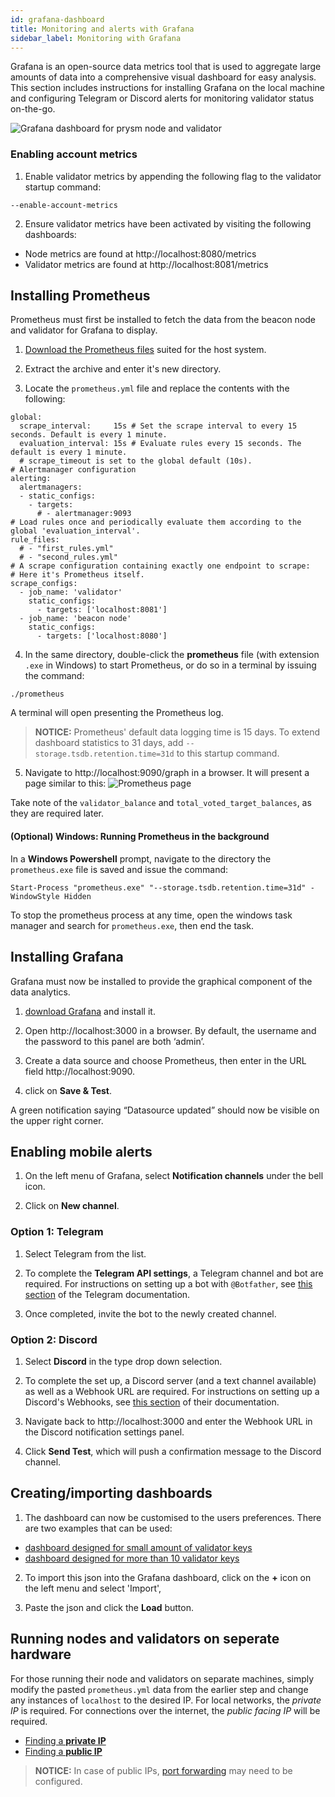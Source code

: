```yaml
---
id: grafana-dashboard
title: Monitoring and alerts with Grafana
sidebar_label: Monitoring with Grafana
---
```


Grafana is an open-source data metrics tool that is used to aggregate large amounts of data into a comprehensive visual dashboard for easy analysis. This section includes instructions for installing Grafana on the local machine and configuring Telegram or Discord alerts for monitoring validator status on-the-go.

![Grafana dashboard for prysm node and validator](/img/dashboard_overview.png "Grafana dashboard for prysm node and validator")


### Enabling account metrics
1. Enable validator metrics by appending the following flag to the validator startup command:
```
--enable-account-metrics
```
2. Ensure validator metrics have been activated by visiting the following dashboards:
  * Node metrics are found at http://localhost:8080/metrics
  * Validator metrics are found at http://localhost:8081/metrics

## Installing Prometheus

Prometheus must first be installed to fetch the data from the beacon node and validator for Grafana to display.

1. [Download the Prometheus files](https://prometheus.io/download/) suited for the host system. 

2. Extract the archive and enter it's new directory. 

3. Locate the `prometheus.yml` file and replace the contents with the following:

```# my global config
global:
  scrape_interval:     15s # Set the scrape interval to every 15 seconds. Default is every 1 minute.
  evaluation_interval: 15s # Evaluate rules every 15 seconds. The default is every 1 minute.
  # scrape_timeout is set to the global default (10s).
# Alertmanager configuration
alerting:
  alertmanagers:
  - static_configs:
    - targets:
      # - alertmanager:9093
# Load rules once and periodically evaluate them according to the global 'evaluation_interval'.
rule_files:
  # - "first_rules.yml"
  # - "second_rules.yml"
# A scrape configuration containing exactly one endpoint to scrape:
# Here it's Prometheus itself.
scrape_configs:
  - job_name: 'validator'
    static_configs:
      - targets: ['localhost:8081']
  - job_name: 'beacon node'
    static_configs:
      - targets: ['localhost:8080']
```

4. In the same directory, double-click the **prometheus** file (with extension `.exe` in Windows) to start Prometheus,
or do so in a terminal by issuing the command:
```
./prometheus
```
  A terminal will open presenting the Prometheus log. 
 
  > **NOTICE:** Prometheus' default data logging time is 15 days. To extend dashboard statistics to 31 days, add `--storage.tsdb.retention.time=31d` to this startup command.

5. Navigate to http://localhost:9090/graph in a browser. It will present a page similar to this:
![Prometheus page](/img/prometheus_page.png "Prometheus page")

Take note of the `validator_balance` and `total_voted_target_balances`, as they are required later.

#### (Optional) Windows: Running Prometheus in the background

In a **Windows Powershell** prompt, navigate to the directory the `prometheus.exe` file is saved and issue the command:
```
Start-Process "prometheus.exe" "--storage.tsdb.retention.time=31d" -WindowStyle Hidden
```
To stop the prometheus process at any time, open the windows task manager and search for `prometheus.exe`, then end the task.


## Installing Grafana

Grafana must now be installed to provide the graphical component of the data analytics.

1. [download Grafana](https://grafana.com/grafana/download) and install it.

2. Open http://localhost:3000 in a browser. By default, the username and the password to this panel are both ‘admin’.

3. Create a data source and choose Prometheus, then enter in the URL field http://localhost:9090. 

4. click on **Save & Test**. 

A green notification saying “Datasource updated” should now be visible on the upper right corner.

## Enabling mobile alerts

1. On the left menu of Grafana, select **Notification channels** under the bell icon. 

2. Click on **New channel**.

### Option 1: Telegram

1. Select Telegram from the list.

2. To complete the **Telegram API settings**, a Telegram channel and bot are required. For instructions on setting up a bot with `@Botfather`, see [this section](https://core.telegram.org/bots#6-botfather) of the Telegram documentation.

3. Once completed, invite the bot to the newly created channel.

### Option 2: Discord

1. Select **Discord** in the type drop down selection. 

2. To complete the set up, a Discord server (and a text channel available) as well as a Webhook URL are required. For instructions on setting up a Discord's Webhooks, see [this section](https://support.discord.com/hc/en-us/articles/228383668-Intro-to-Webhooks) of their documentation.
  
3. Navigate back to http://localhost:3000 and enter the Webhook URL in the Discord notification settings panel. 

2. Click **Send Test**, which will push a confirmation message to the Discord channel.

## Creating/importing dashboards

1. The dashboard can now be customised to the users preferences. There are two examples that can be used:
- [dashboard designed for small amount of validator keys](../docs/prysm-usage/grafana-dashboards/small_amount_validators.json)
- [dashboard designed for more than 10 validator keys](../docs/prysm-usage/grafana-dashboards/big_amount_validators.json)

2. To import this json into the Grafana dashboard, click on the **+** icon on the left menu and select 'Import', 

3. Paste the json and click the **Load** button.

## Running nodes and validators on seperate hardware

For those running their node and validators on separate machines, simply modify the pasted `prometheus.yml` data from the earlier step and change any instances of `localhost` to the desired IP. For local networks, the _private IP_ is required. For connections over the internet, the _public facing IP_ will be required.

* [Finding a **private IP**](https://docs.prylabs.network/docs/prysm-usage/p2p-host-ip/#private-ip-addresses)
* [Finding a **public IP**](https://docs.prylabs.network/docs/prysm-usage/p2p-host-ip/#public-ip-addresses)

> **NOTICE:** In case of public IPs, [port forwarding](https://github.com/wgknowles/documentation/blob/15da3fb1ea477f260ef287497fe047b0a78879b3/docs/prysm-usage/p2p-host-ip.md#port-forwarding) may need to be configured.
